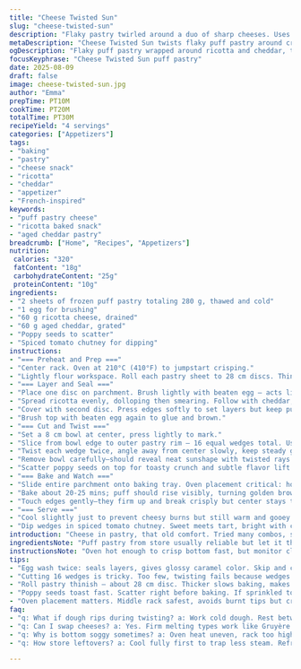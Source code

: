 ```yaml
---
title: "Cheese Twisted Sun"
slug: "cheese-twisted-sun"
description: "Flaky pastry twirled around a duo of sharp cheeses. Uses ricotta for creaminess and aged cheddar for bite. Toasted poppy seeds replace sesame for nuttier crunch. Twisting technique traps cheese steam inside. Best watched for golden spots and a slight puff. Serve with spiced tomato chutney instead of marinara for a twist. Easy to adapt, swap any firm cheeses if fresh or freezer space is tight. Visual cues guide baking more than timers; dough softens on touch, edges crisp before pulling. A snack or fancy starter, inviting hot fingers and gooey cheese pulls."
metaDescription: "Cheese Twisted Sun twists flaky puff pastry around creamy ricotta and sharp cheddar. Golden, crisp edges with toasted poppy seeds and spicy tomato chutney dips."
ogDescription: "Flaky puff pastry wrapped around ricotta and cheddar, twisted 16 ways. Toasted poppy seeds, spiced chutney dip. Watch for golden spots and crispy edges."
focusKeyphrase: "Cheese Twisted Sun puff pastry"
date: 2025-08-09
draft: false
image: cheese-twisted-sun.jpg
author: "Emma"
prepTime: PT10M
cookTime: PT20M
totalTime: PT30M
recipeYield: "4 servings"
categories: ["Appetizers"]
tags:
- "baking"
- "pastry"
- "cheese snack"
- "ricotta"
- "cheddar"
- "appetizer"
- "French-inspired"
keywords:
- "puff pastry cheese"
- "ricotta baked snack"
- "aged cheddar pastry"
breadcrumb: ["Home", "Recipes", "Appetizers"]
nutrition: 
 calories: "320"
 fatContent: "18g"
 carbohydrateContent: "25g"
 proteinContent: "10g"
ingredients:
- "2 sheets of frozen puff pastry totaling 280 g, thawed and cold"
- "1 egg for brushing"
- "60 g ricotta cheese, drained"
- "60 g aged cheddar, grated"
- "Poppy seeds to scatter"
- "Spiced tomato chutney for dipping"
instructions:
- "=== Preheat and Prep ==="
- "Center rack. Oven at 210°C (410°F) to jumpstart crisping."
- "Lightly flour workspace. Roll each pastry sheet to 28 cm discs. Thin but not tearing."
- "=== Layer and Seal ==="
- "Place one disc on parchment. Brush lightly with beaten egg — acts like glue and gloss."
- "Spread ricotta evenly, dolloping then smearing. Follow with cheddar, press gently to avoid clumps or spills."
- "Cover with second disc. Press edges softly to set layers but keep puff room."
- "Brush top with beaten egg again to glue and brown."
- "=== Cut and Twist ==="
- "Set a 8 cm bowl at center, press lightly to mark."
- "Slice from bowl edge to outer pastry rim — 16 equal wedges total. Use a sharp knife; clean cuts prevent ragged pulls."
- "Twist each wedge twice, angle away from center slowly, keep steady grip to avoid ripping dough close to bowl zone."
- "Remove bowl carefully—should reveal neat sunshape with twisted rays radiating."
- "Scatter poppy seeds on top for toasty crunch and subtle flavor lift."
- "=== Bake and Watch ==="
- "Slide entire parchment onto baking tray. Oven placement critical: hot air cooks bottom fast, middle shelf avoids burning edges."
- "Bake about 20-25 mins; puff should rise visibly, turning golden brown with darker spots here and there. Listen for subtle crackles, smell buttery richness filling the kitchen."
- "Touch edges gently—they firm up and break crisply but center stays tender."
- "=== Serve ==="
- "Cool slightly just to prevent cheesy burns but still warm and gooey inside."
- "Dip wedges in spiced tomato chutney. Sweet meets tart, bright with chili warmth; elevates simple cheese and dough combo."
introduction: "Cheese in pastry, that old comfort. Tried many combos, some too soft or oily. Ricotta adds unexpected fluffiness; pairs well with sharp cheddar for bite. Puff pastry’s flaky layers trap melting cheese, twisting releases steam carefully—too tight and it bursts, too loose and it flattens. I've learned to watch dough color—not just time. Too pale, underdone and floppy. Too dark, too dry and brittle. That sweet spot, golden with dark toasted spots, and the smell, that buttery-cheesy hum drifting from oven. Poppy seeds instead of sesame give an earthy crunch which surprises. The chutney? Sharp, tangy, perfect bite contrast that bans blandness altogether. Fast prep, forgiving but demands attention to textures more than clock."
ingredientsNote: "Puff pastry from store usually reliable but let it thaw enough or cracks happen when rolling. Too cold and it snaps rather than stretches; too warm and it gets sticky and hard to handle. Ricotta needs draining if too wet—otherwise dough soggy and leaks happen. Sub aged cheddar with French Comté or Gruyère for nutty undertones; any firm melting cheese works. Poppy seeds toast faster than sesame, watch closely so they don't burn if sprinkled early. Egg wash does double duty: seals layers so cheese stays put, also turns crust shiny and rich caramel tone. Tomato chutney swapped for marinara for layered spicy-sweet balance, but any chunky sauce will do—try harissa yogurt for spicy creaminess too. Keep knife sharp; ragged edges ruin sun shape and cause uneven rising."
instructionsNote: "Oven hot enough to crisp bottom fast, but monitor closely. I leave door ajar sometimes in last 5 mins to prevent over browning if vents otherwise block heat flow. Cutting 16 wedges is key—too few, twisting fails; too many, tears appear. Hold twists gently but firmly, don’t rush or dough tears. Use parchment paper—sticky pastry is a nightmare, plus easy to transfer. Eye on color and puff more than timer. Listen to crackling sound as signal cheese melts inside. Don’t skip double egg wash; it seals mid layers and guarantees shiny finished look. After baking, let rest maybe 5 min. Hot cheese can scald but you want that molten pull when served. Chutney dipping balances textures and temp; it’s a must. Experiment with spices in chutney or in cheese layers for seasonal spins. Cutting shapes is meditative—repeat builds skill and faster hands."
tips:
- "Egg wash twice: seals layers, gives glossy caramel color. Skip and cheese leaks or dull crust. Use cold beaten egg, brush thin but even. Watch thickness, too thick means it runs off or soggy below."
- "Cutting 16 wedges is tricky. Too few, twisting fails because wedges too wide, dough tears easier. Too many, fragility jumps up and sun shape muffled. Keep blade sharp for clean cuts; ragged edges = tough pulls."
- "Roll pastry thinish — about 28 cm disc. Thicker slows baking, makes dough doughy inside, thinner means tears. Chill if starts soft before layering to avoid stickiness but don’t freeze."
- "Poppy seeds toast fast. Scatter right before baking. If sprinkled too soon, they burn. Watch color changes closely; darker spots smell nutty but burnt is bitter. Keep hands gentle on twisted doughs; rough grips tear."
- "Oven placement matters. Middle rack safest, avoids burnt tips but crisp bottoms. Hot air circulation helps. Open door ajar a few minutes low heat at end stops overshoot. Smell buttery crackling as internal cheese melts."
faq:
- "q: What if dough rips during twisting? a: Work cold dough. Rest between twisting if soft. Thin edges more fragile. Use gentle pull, don’t force twist fully at once. Could patch with extra egg wash glue but not too much."
- "q: Can I swap cheeses? a: Yes. Firm melting types work like Gruyère or Comté. Ricotta texture important, too wet ruins dough. Drain or substitute with thicker fresh cheeses. Strong cheeses add bite, mild soften flavor balance."
- "q: Why is bottom soggy sometimes? a: Oven heat uneven, rack too high. Use middle rack for crisp bottom. Baking sheet material changes crispness. Avoid wet fillings leaking before bake. Egg wash seals edges and traps moisture better."
- "q: How store leftovers? a: Cool fully first to trap less steam. Refrigerate in airtight container. Reheat low temp oven to regain crispness. Avoid microwaving or soggy returns. Freeze before baking for up to a month; thaw fully."

---
```

